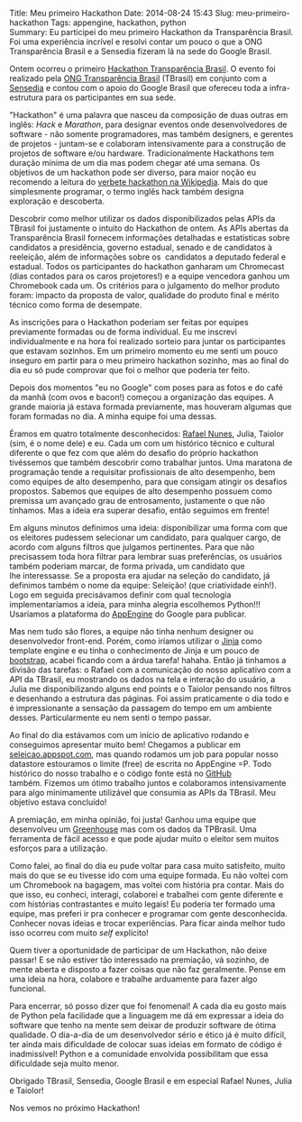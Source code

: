 Title: Meu primeiro Hackathon
Date: 2014-08-24 15:43
Slug: meu-primeiro-hackathon
Tags: appengine, hackathon, python  
Summary: Eu participei do meu primeiro Hackathon da Transparência Brasil. Foi uma experiência incrível e resolvi contar um pouco o que a ONG Transparência Brasil e a Sensedia fizeram lá na sede do Google Brasil.

Ontem ocorreu o primeiro [Hackathon Transparência
Brasil](http://dev.transparencia.org.br/api-portal/hackathon "Hackathon
transparência Brasil"). O evento foi realizado pela [ONG Transparência
Brasil](http://transparencia.org.br/ "Transparência Brasil") (TBrasil) em
conjunto com a [Sensedia](http://sensedia.com/br/ "Sensedia") e contou com o
apoio do Google Brasil que ofereceu toda a infra-estrutura para os participantes
em sua sede.

"Hackathon" é uma palavra que nasceu da composição de duas outras em inglês:
*Hack* e *Marathon*, para designar eventos onde desenvolvedores de software -
não somente programadores, mas também designers, e gerentes de projetos -
juntam-se e colaboram intensivamente para a construção de projetos de software
e/ou hardware. Tradicionalmente Hackathons tem duração mínima de um dia mas
podem chegar até uma semana.  Os objetivos de um hackathon pode ser diverso,
para maior noção eu recomendo a leitura do [verbete hackathon na
Wikipedia](http://en.wikipedia.org/wiki/Hackathon). Mais do que simplesmente
programar, o termo inglês hack também designa exploração e descoberta.

Descobrir como melhor utilizar os dados disponibilizados pelas APIs da
TBrasil foi justamente o intuito do Hackathon de ontem. As APIs abertas da
Transparência Brasil fornecem informações detalhadas e estatísticas sobre
candidatos a presidência, governo estadual, senado e de candidatos à reeleição,
além de informações sobre os  candidatos a deputado federal e estadual. Todos os
participantes do hackathon ganharam um Chromecast (dias contados para os caros
projetores!) e a equipe vencedora ganhou um Chromebook cada um. Os critérios
para o julgamento do melhor produto foram: impacto da proposta de valor,
qualidade do produto final e mérito técnico como forma de desempate.

As inscrições para o Hackathon poderiam ser feitas por equipes previamente
formadas ou de forma individual. Eu me inscrevi individualmente e na hora foi
realizado sorteio para juntar os participantes que estavam sozinhos. Em um
primeiro momento eu me senti um pouco inseguro em partir para o meu primeiro
hackathon sozinho, mas ao final do dia eu só pude comprovar que foi o melhor que
poderia ter feito.

Depois dos momentos "eu no Google" com poses para as fotos e do café da manhã
(com ovos e bacon!) começou a organização das equipes. A grande maioria já
estava formada previamente, mas houveram algumas que foram formadas no dia. A
minha equipe foi uma dessas.

Éramos em quatro totalmente desconhecidos: [Rafael
Nunes](https://twitter.com/rafanunes "Rafael Nunes twitter"), Julia, Taiolor
(sim, é o nome dele) e eu. Cada um com um histórico técnico e cultural diferente
o que fez com que além do desafio do próprio hackathon tivéssemos que também
descobrir como trabalhar juntos. Uma maratona de programação tende a requisitar
profissionais de alto desempenho, bem como equipes de alto desempenho, para que
consigam atingir os desafios propostos. Sabemos que equipes de alto desempenho
possuem como premissa um avançado grau de entrosamento, justamente o que não
tínhamos. Mas a ideia era superar desafio, então seguimos em frente!

Em alguns minutos definimos uma ideia: disponibilizar uma forma com que os
eleitores pudessem selecionar um candidato, para qualquer cargo, de acordo com
alguns filtros que julgamos pertinentes. Para que não precisassem toda hora
filtrar para lembrar suas preferências, os usuários também poderiam marcar, de
forma privada, um candidato que lhe interessasse. Se a proposta era ajudar na
seleção do candidato, já definimos também o nome da equipe: Seleição! (que
criatividade einh!).  Logo em seguida precisávamos definir com qual tecnologia
implementaríamos a ideia, para minha alegria escolhemos Python!!!  Usaríamos a
plataforma do [AppEngine](https://cloud.google.com/products/app-engine/
"AppEngine") do Google para publicar.

Mas nem tudo são flores, a equipe não tinha nenhum designer ou desenvolvedor
front-end. Porém, como iríamos utilizar o [Jinja](http://jinja.pocoo.org/ "Jinja
Pocoo") como template engine e eu tinha o conhecimento de Jinja e um pouco de
[bootstrap](http://getbootstrap.com/ "Bootsstrap"), acabei ficando com a árdua
tarefa! hahaha. Então já tinhamos a divisão das tarefas: o Rafael com a
comunicação do nosso aplicativo com a API da TBrasil, eu mostrando os dados na
tela e interação do usuário, a Julia me disponibilizando alguns end points e o
Taiolor pensando nos filtros e desenhando a estrutura das páginas. Foi assim
praticamente o dia todo e é impressionante a sensação da passagem do tempo em um
ambiente desses.  Particularmente eu nem senti o tempo passar.

Ao final do dia estávamos com um início de aplicativo rodando e conseguimos
apresentar muito bem! Chegamos a publicar em
[seleicao.appspot.com](http://seleicao.appspot.com/), mas quando rodamos um job
para popular nosso datastore estouramos o limite (free) de escrita no AppEngine
=P. Todo histórico do nosso trabalho e o código fonte está no
[GitHub](https://github.com/rafaelnunes/seleicao "Github Seleição")
também. Fizemos um ótimo trabalho juntos e colaboramos intensivamente para
algo minimamente utilizável que consumia as APIs da TBrasil. Meu objetivo estava
concluído!

A premiação, em minha opinião, foi justa! Ganhou uma equipe que desenvolveu um
[Greenhouse](https://chrome.google.com/webstore/detail/greenhouse/ifomhmgandipmpnelclcmbefppopfklc?hl=en
"Greenhouse chrome extension") mas com os dados da TPBrasil. Uma ferramenta de
fácil acesso e que pode ajudar muito o eleitor sem muitos esforços para a
utilização.

Como falei, ao final do dia eu pude voltar para casa muito satisfeito, muito
mais do que se eu tivesse ido com uma equipe formada. Eu não voltei com um
Chromebook na bagagem, mas voltei com história pra contar.  Mais do que isso, eu
conheci, interagi, colaborei e trabalhei com gente diferente e com histórias
contrastantes e muito legais! Eu poderia ter formado uma equipe, mas preferi ir
pra conhecer e programar com gente desconhecida. Conhecer novas ideias e trocar
experiências. Para ficar ainda melhor tudo isso ocorreu com muito *self*
explícito!

Quem tiver a oportunidade de participar de um Hackathon, não deixe passar! E se
não estiver tão interessado na premiação, vá sozinho, de mente aberta e disposto
a fazer coisas que não faz geralmente. Pense em uma ideia na hora, colabore e
trabalhe arduamente para fazer algo funcional.

Para encerrar, só posso dizer que foi fenomenal! A cada dia eu gosto mais de
Python pela facilidade que a linguagem me dá em expressar a ideia do software
que tenho na mente sem deixar de produzir software de ótima qualidade. O
dia-a-dia de um desenvolvedor sério e ético já é muito difícil, ter ainda mais
dificuldade de colocar suas ideias em formato de código é inadmissível! Python e
a comunidade envolvida possibilitam que essa dificuldade seja muito menor.

Obrigado TBrasil, Sensedia, Google Brasil e em especial Rafael Nunes, Julia e
Taiolor!

Nos vemos no próximo Hackathon!

